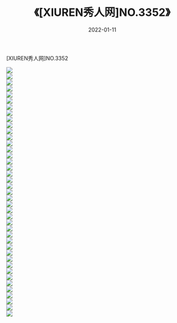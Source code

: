 ﻿---
layout: post
title:  《[XIUREN秀人网]NO.3352》
date:   2022-01-11
img: http://img.660000.xyz/Sharelink/秀人网/秀人网第04部分/[XIUREN秀人网]NO.3352/000.jpg
categories: [美女, 清纯, 唯美]
---

[XIUREN秀人网]NO.3352

 ![](http://img.660000.xyz/Sharelink/秀人网/秀人网第04部分/[XIUREN秀人网]NO.3352/001.jpg) <br>![](http://img.660000.xyz/Sharelink/秀人网/秀人网第04部分/[XIUREN秀人网]NO.3352/002.jpg) <br>![](http://img.660000.xyz/Sharelink/秀人网/秀人网第04部分/[XIUREN秀人网]NO.3352/003.jpg) <br>![](http://img.660000.xyz/Sharelink/秀人网/秀人网第04部分/[XIUREN秀人网]NO.3352/004.jpg) <br>![](http://img.660000.xyz/Sharelink/秀人网/秀人网第04部分/[XIUREN秀人网]NO.3352/005.jpg) <br>![](http://img.660000.xyz/Sharelink/秀人网/秀人网第04部分/[XIUREN秀人网]NO.3352/006.jpg) <br>![](http://img.660000.xyz/Sharelink/秀人网/秀人网第04部分/[XIUREN秀人网]NO.3352/007.jpg) <br>![](http://img.660000.xyz/Sharelink/秀人网/秀人网第04部分/[XIUREN秀人网]NO.3352/008.jpg) <br>![](http://img.660000.xyz/Sharelink/秀人网/秀人网第04部分/[XIUREN秀人网]NO.3352/009.jpg) <br>![](http://img.660000.xyz/Sharelink/秀人网/秀人网第04部分/[XIUREN秀人网]NO.3352/010.jpg) <br>![](http://img.660000.xyz/Sharelink/秀人网/秀人网第04部分/[XIUREN秀人网]NO.3352/011.jpg) <br>![](http://img.660000.xyz/Sharelink/秀人网/秀人网第04部分/[XIUREN秀人网]NO.3352/012.jpg) <br>![](http://img.660000.xyz/Sharelink/秀人网/秀人网第04部分/[XIUREN秀人网]NO.3352/013.jpg) <br>![](http://img.660000.xyz/Sharelink/秀人网/秀人网第04部分/[XIUREN秀人网]NO.3352/014.jpg) <br>![](http://img.660000.xyz/Sharelink/秀人网/秀人网第04部分/[XIUREN秀人网]NO.3352/015.jpg) <br>![](http://img.660000.xyz/Sharelink/秀人网/秀人网第04部分/[XIUREN秀人网]NO.3352/016.jpg) <br>![](http://img.660000.xyz/Sharelink/秀人网/秀人网第04部分/[XIUREN秀人网]NO.3352/017.jpg) <br>![](http://img.660000.xyz/Sharelink/秀人网/秀人网第04部分/[XIUREN秀人网]NO.3352/018.jpg) <br>![](http://img.660000.xyz/Sharelink/秀人网/秀人网第04部分/[XIUREN秀人网]NO.3352/019.jpg) <br>![](http://img.660000.xyz/Sharelink/秀人网/秀人网第04部分/[XIUREN秀人网]NO.3352/020.jpg) <br>![](http://img.660000.xyz/Sharelink/秀人网/秀人网第04部分/[XIUREN秀人网]NO.3352/021.jpg) <br>![](http://img.660000.xyz/Sharelink/秀人网/秀人网第04部分/[XIUREN秀人网]NO.3352/022.jpg) <br>![](http://img.660000.xyz/Sharelink/秀人网/秀人网第04部分/[XIUREN秀人网]NO.3352/023.jpg) <br>![](http://img.660000.xyz/Sharelink/秀人网/秀人网第04部分/[XIUREN秀人网]NO.3352/024.jpg) <br>![](http://img.660000.xyz/Sharelink/秀人网/秀人网第04部分/[XIUREN秀人网]NO.3352/025.jpg) <br>![](http://img.660000.xyz/Sharelink/秀人网/秀人网第04部分/[XIUREN秀人网]NO.3352/026.jpg) <br>![](http://img.660000.xyz/Sharelink/秀人网/秀人网第04部分/[XIUREN秀人网]NO.3352/027.jpg) <br>![](http://img.660000.xyz/Sharelink/秀人网/秀人网第04部分/[XIUREN秀人网]NO.3352/028.jpg) <br>![](http://img.660000.xyz/Sharelink/秀人网/秀人网第04部分/[XIUREN秀人网]NO.3352/029.jpg) <br>![](http://img.660000.xyz/Sharelink/秀人网/秀人网第04部分/[XIUREN秀人网]NO.3352/030.jpg) <br>![](http://img.660000.xyz/Sharelink/秀人网/秀人网第04部分/[XIUREN秀人网]NO.3352/031.jpg) <br>![](http://img.660000.xyz/Sharelink/秀人网/秀人网第04部分/[XIUREN秀人网]NO.3352/032.jpg) <br>![](http://img.660000.xyz/Sharelink/秀人网/秀人网第04部分/[XIUREN秀人网]NO.3352/033.jpg) <br>![](http://img.660000.xyz/Sharelink/秀人网/秀人网第04部分/[XIUREN秀人网]NO.3352/034.jpg) <br>![](http://img.660000.xyz/Sharelink/秀人网/秀人网第04部分/[XIUREN秀人网]NO.3352/035.jpg) <br>![](http://img.660000.xyz/Sharelink/秀人网/秀人网第04部分/[XIUREN秀人网]NO.3352/036.jpg) <br>![](http://img.660000.xyz/Sharelink/秀人网/秀人网第04部分/[XIUREN秀人网]NO.3352/037.jpg) <br>![](http://img.660000.xyz/Sharelink/秀人网/秀人网第04部分/[XIUREN秀人网]NO.3352/038.jpg) <br>![](http://img.660000.xyz/Sharelink/秀人网/秀人网第04部分/[XIUREN秀人网]NO.3352/039.jpg) <br>![](http://img.660000.xyz/Sharelink/秀人网/秀人网第04部分/[XIUREN秀人网]NO.3352/040.jpg) <br>![](http://img.660000.xyz/Sharelink/秀人网/秀人网第04部分/[XIUREN秀人网]NO.3352/041.jpg) <br>
